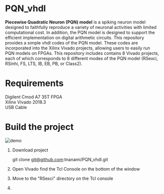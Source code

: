 # PQN_vhdl

**Piecewise Quadratic Neuron (PQN) model** is a spiking neuron model designed to faithfully reproduce a variety of neuronal activities with limited computational cost.
In addition, the PQN model is designed to support the efficient implementation on digital arithmetic circuits.
This repository provides a simple vhdl codes of the PQN model. These codes are incorporated into the Xilinx Vivado projects, allowing users to easily run PQN models on FPGAs.
This repository includes contains 8 Vivado projects, each of which corresponds to 8 different modes of the PQN model (RSexci, RSinhi, FS, LTS, IB, EB, PB, or Class2).

# Requirements
Digilent Cmod A7 35T FPGA  
Xilinx Vivado 2018.3  
USB Cable  

# Build the project
![demo](https://user-images.githubusercontent.com/108346049/193576760-82d99c17-4d2c-4bf7-8e6f-20115ab6aac5.png)
1. Download project

    git clone git@github.com:tnanami/PQN_vhdl.git
2. Open Vivado find the Tcl Console on the bottom of the window
3. Move to the "RSexci" directory on the Tcl console
4.
